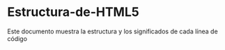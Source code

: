 # Estructura-de-HTML5
Este documento muestra la estructura y los significados de cada línea de código
